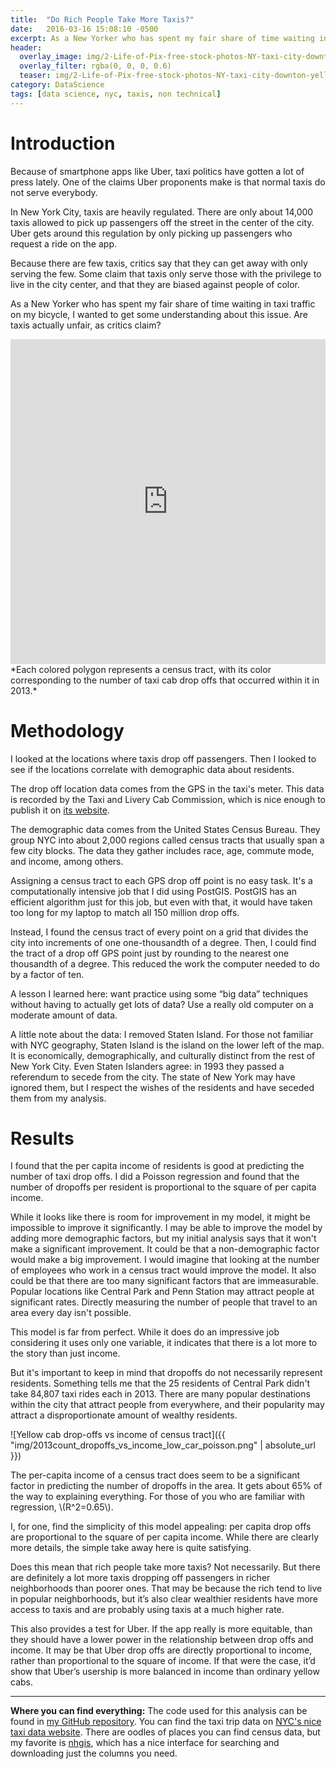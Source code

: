 ```yaml
---
title:  "Do Rich People Take More Taxis?"
date:   2016-03-16 15:08:10 -0500
excerpt: As a New Yorker who has spent my fair share of time waiting in taxi traffic on my bicycle, I wanted to get some understanding about where taxis go and who uses them. Are taxis actually unfair, as critics claim?
header:
  overlay_image: img/2-Life-of-Pix-free-stock-photos-NY-taxi-city-downton-yellow-leeroy.jpg
  overlay_filter: rgba(0, 0, 0, 0.6)
  teaser: img/2-Life-of-Pix-free-stock-photos-NY-taxi-city-downton-yellow-leeroy.jpg
category: DataScience
tags: [data science, nyc, taxis, non technical]
---
```

<script src="https://cdnjs.cloudflare.com/ajax/libs/mathjax/2.7.0/MathJax.js?config=TeX-AMS-MML_HTMLorMML" type="text/javascript"></script>




# Introduction

Because of smartphone apps like Uber, taxi politics have gotten a lot of press lately. One of the claims Uber proponents make is that normal taxis do not serve everybody.

In New York City, taxis are heavily regulated. There are only about 14,000 taxis allowed to pick up passengers off the street in the center of the city. Uber gets around this regulation by only picking up passengers who request a ride on the app.

Because there are few taxis, critics say that they can get away with only serving the few. Some claim that taxis only serve those with the privilege to live in the city center, and that they are biased against people of color.

As a New Yorker who has spent my fair share of time waiting in taxi traffic on my bicycle, I wanted to get some understanding about this issue. Are taxis actually unfair, as critics claim?

<iframe width="100%" height="520" frameborder="0" src="https://thomasproctor.carto.com/builder/9b07d6aa-3d0c-487e-9dbd-06a0645c890e/embed" allowfullscreen webkitallowfullscreen mozallowfullscreen oallowfullscreen msallowfullscreen></iframe>
*Each colored polygon represents a census tract, with its color corresponding to the number of taxi cab drop offs that occurred within it in 2013.*

# Methodology

I looked at the locations where taxis drop off passengers. Then I looked to see if the locations correlate with demographic data about residents.

The drop off location data comes from the GPS in the taxi's meter. This data is recorded by the Taxi and Livery Cab Commission, which is nice enough to publish it on [its website][TLC-link].

The demographic data comes from the United States Census Bureau.  They group NYC into about 2,000 regions called census tracts that usually span a few city blocks. The data they gather includes race, age, commute mode, and income, among others.

Assigning a census tract to each GPS drop off point is no easy task. It's a computationally intensive job that I did using PostGIS. PostGIS has an efficient algorithm just for this job, but even with that, it would have taken too long for my laptop to match all 150 million drop offs.

Instead, I found the census tract of every point on a grid that divides the city into increments of one one-thousandth of a degree. Then, I could find the tract of a drop off GPS point just by rounding to the nearest one thousandth of a degree. This reduced the work the computer needed to do by a factor of ten.

A lesson I learned here: want practice using some “big data” techniques without having to actually get lots of data? Use a really old computer on a moderate amount of data.

A little note about the data: I removed Staten Island. For those not familiar with NYC geography, Staten Island is the island on the lower left of the map. It is economically, demographically, and culturally distinct from the rest of New York City. Even Staten Islanders agree: in 1993 they passed a referendum to secede from the city. The state of New York may have ignored them, but I respect the wishes of the residents and have seceded them from my analysis.

# Results

I found that the per capita income of residents is good at predicting the number of taxi drop offs. I did a Poisson regression and found that the number of dropoffs per resident is proportional to the square of per capita income.

While it looks like there is room for improvement in my model, it might be impossible to improve it significantly. I may be able to improve the model by adding more demographic factors, but my initial analysis says that it won't make a significant improvement. It could be that a non-demographic factor would make a big improvement. I would imagine that looking at the number of employees who work in a census tract would improve the model. It also could be that there are too many significant factors that are immeasurable. Popular locations like Central Park and Penn Station may attract people at significant rates. Directly measuring the number of people that travel to an area every day isn't possible.

This model is far from perfect. While it does do an impressive job considering it uses only one variable, it indicates that there is a lot more to the story than just income.

But it's important to keep in mind that dropoffs do not necessarily represent residents. Something tells me that the 25 residents of Central Park didn't take 84,807 taxi rides each in 2013. There are many popular destinations within the city that attract people from everywhere, and their popularity may attract a disproportionate amount of wealthy residents.

![Yellow cab drop-offs vs income of census tract]({{ "img/2013count_dropoffs_vs_income_low_car_poisson.png" | absolute_url }})

The per-capita income of a census tract does seem to be a significant factor in predicting the number of dropoffs in the area. It gets about 65% of the way to explaining everything.  For those of you who are familiar with regression, \\(R^2=0.65\\).

I, for one, find the simplicity of this model appealing: per capita drop offs are proportional to the square of per capita income. While there are clearly more details, the simple take away here is quite satisfying.

Does this mean that rich people take more taxis? Not necessarily. But there are definitely a lot more taxis dropping off passengers in richer neighborhoods than poorer ones. That may be because the rich tend to live in popular neighborhoods, but it’s also clear wealthier residents have more access to taxis and are probably using taxis at a much higher rate.

This also provides a test for Uber. If the app really is more equitable, than they should have a lower power in the relationship between drop offs and income. It may be that Uber drop offs are directly proportional to income, rather than proportional to the square of income. If that were the case, it’d show that Uber’s usership is more balanced in income than ordinary yellow cabs.

---

**Where you can find everything:** The code used for this analysis can be found in [my GitHub repository][GitHub-link]. You can find the taxi trip data on [NYC's nice taxi data website][NYC-taxi-link]. There are oodles of places you can find census data, but my favorite is [nhgis][nhgis-link], which has a nice interface for searching and downloading just the columns you need.


[TLC-link]: http://www.nyc.gov/html/tlc/html/about/trip_record_data.shtml
[GitHub-link]: https://github.com/ThomasProctor/Slide-Rule-Data-Intensive/tree/master/DataStory
[NYC-taxi-link]: http://www.nyc.gov/html/tlc/html/about/trip_record_data.shtml
[nhgis-link]: https://www.nhgis.org/

